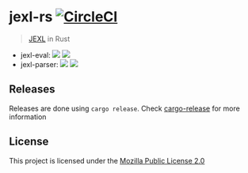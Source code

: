 # jexl-rs [![CircleCI](https://circleci.com/gh/mozilla/jexl-rs/tree/main.svg?style=svg)](https://circleci.com/gh/mozilla/jexl-rs/tree/main)

> [JEXL](https://commons.apache.org/proper/commons-jexl/) in Rust


* jexl-eval: [![](https://meritbadge.herokuapp.com/jexl-eval)](https://crates.io/crates/jexl-eval) [![](https://docs.rs/jexl-eval/badge.svg?v=2)](https://docs.rs/jexl-eval)
* jexl-parser: [![](https://meritbadge.herokuapp.com/jexl-parser)](https://crates.io/crates/jexl-parser) [![](https://docs.rs/jexl-parser/badge.svg?v=2)](https://docs.rs/jexl-parser)

## Releases

Releases are done using `cargo release`. Check [cargo-release](https://github.com/sunng87/cargo-release) for more information

## License

This project is licensed under the [Mozilla Public License 2.0](https://github.com/tarikeshaq/update-notifier/blob/master/LICENSE)
